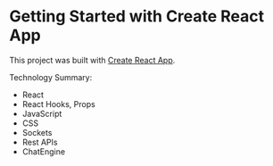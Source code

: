 # Getting Started with Create React App

This project was built with [Create React App](https://github.com/facebook/create-react-app).

Technology Summary:
- React
- React Hooks, Props
- JavaScript
- CSS
- Sockets
- Rest APIs
- ChatEngine
